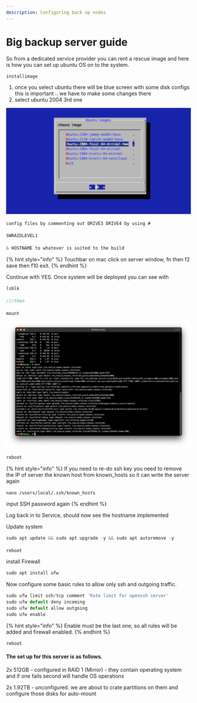 ```yaml
---
description: Configuring back up nodes
---
```


# Big backup server guide

So from a dedicated service provider you can rent a rescue image and here is how you can set up ubuntu OS on to the system.

```javascript
installimage
```



1. once you select ubuntu there will be blue screen with some disk configs this is important .. we have to make some changes there
2. select ubuntu 2004 3rd one

![](../../.gitbook/assets/ubuntu.png)

```javascript
config files by commenting out DRIVE3 DRIVE4 by using # 

SWRAIDLEVEL1 

& HOSTNAME to whatever is suited to the build
```

{% hint style="info" %}
Touchbar on mac click on server window, fn then f2 save then f10 exit.
{% endhint %}

Continue with YES. Once system will be deployed you can see with

```javascript
lsblk

///then

mount

```

![](../../.gitbook/assets/mount.png)

```javascript
reboot
```

{% hint style="info" %}
If you need to re-do ssh key you need to remove the IP of server the known host from known\_hosts so it can write the server again

`nano /users/local/.ssh/known_hosts`

input SSH password again
{% endhint %}

Log back in to Service, should now see the hostname implemented

Update system

```javascript
sudo apt update && sudo apt upgrade -y && sudo apt autoremove -y

reboot
```

install Firewall

```javascript
sudo apt install ufw
```

Now configure some basic rules to allow only ssh and outgoing traffic.

```javascript
sudo ufw limit ssh/tcp comment 'Rate limit for openssh server' 
sudo ufw default deny incoming
sudo ufw default allow outgoing
sudo ufw enable
```

{% hint style="info" %}
Enable must be the last one, so all rules will be added and firewall enabled.
{% endhint %}

```javascript
reboot
```

#### The set up for this server is as follows.&#x20;

2x 512GB - configured in RAID 1 (Mirror) - they contain operating system and if one fails second will handle OS operations&#x20;

2x 1.92TB - unconfigured. we are about to crate partitions on them and configure those disks for auto-mount













